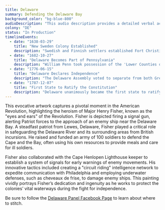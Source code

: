 ```yaml
---
title: Delaware
summary: Defending the Delaware Bay
background_color: "bg-blue-800"
audioDescription: "This audio description provides a detailed verbal account of the Delaware Tapestry, which depicts the state's early colonial history and its role as the first state to ratify the Constitution."
colony: "DE"
status: "In Production"
timelineEvents:
  - date: "1638-03-29"
    title: "New Sweden Colony Established"
    description: "Swedish and Finnish settlers established Fort Christina (present-day Wilmington), the first permanent European settlement in the Delaware Valley."
  - date: "1682-10-27"
    title: "Delaware Becomes Part of Pennsylvania"
    description: "William Penn took possession of the 'Lower Counties on Delaware,' bringing the region under the control of the Pennsylvania colony while maintaining a separate assembly."
  - date: "1776-06-15"
    title: "Delaware Declares Independence"
    description: "The Delaware Assembly voted to separate from both Great Britain and Pennsylvania, becoming an independent state."
  - date: "1787-12-07"
    title: "First State to Ratify the Constitution"
    description: "Delaware unanimously became the first state to ratify the United States Constitution, earning its nickname 'The First State.'"
---
```


This evocative artwork captures a pivotal moment in the American Revolution, highlighting the heroism of Major Henry Fisher, known as the "eyes and ears" of the Revolution. Fisher is depicted firing a signal gun, alerting Patriot forces to the approach of an enemy ship near the Delaware Bay. A steadfast patriot from Lewes, Delaware, Fisher played a critical role in safeguarding the Delaware River and its surrounding areas from British incursions. He raised and funded an army of 100 soldiers to defend the Cape and the Bay, often using his own resources to provide meals and care for ill soldiers.

Fisher also collaborated with the Cape Henlopen Lighthouse keeper to establish a system of signals for early warnings of enemy movements. His innovative tactics included creating a "circuit riding" intelligence network to expedite communication with Philadelphia and employing underwater defenses, such as cheveaux de frise, to damage enemy ships. This painting vividly portrays Fisher’s dedication and ingenuity as he works to protect the colonies’ vital waterways during the fight for independence.

Be sure to follow the [Delaware Panel Facebook Page](https://www.facebook.com/groups/1676507616321926/?rdid=0L5xXgFGyDvm4NCS&share_url=https%3A%2F%2Fwww.facebook.com%2Fshare%2Fg%2F1GHRQagYT6%2F) to learn about where to stitch.
